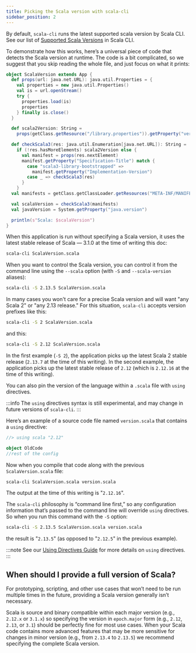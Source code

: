 ```yaml
---
title: Picking the Scala version with scala-cli
sidebar_position: 2
---
```


By default, `scala-cli` runs the latest supported scala version by Scala CLI. See our list of [Supported Scala Versions](../reference/scala-versions) in Scala CLI.

To demonstrate how this works, here’s a universal piece of code that detects the Scala version at runtime.
The code is a bit complicated, so we suggest that you skip reading the whole file, and just focus on what it prints:

```scala title=ScalaVersion.scala
object ScalaVersion extends App {
  def props(url: java.net.URL): java.util.Properties = {
    val properties = new java.util.Properties()
    val is = url.openStream()
    try {
      properties.load(is)
      properties
    } finally is.close()
  }

  def scala2Version: String =
    props(getClass.getResource("/library.properties")).getProperty("version.number")

  def checkScala3(res: java.util.Enumeration[java.net.URL]): String =
    if (!res.hasMoreElements) scala2Version else {
      val manifest = props(res.nextElement)
      manifest.getProperty("Specification-Title") match {
        case "scala3-library-bootstrapped" =>
          manifest.getProperty("Implementation-Version")
        case _ => checkScala3(res)
      }
    }
  val manifests = getClass.getClassLoader.getResources("META-INF/MANIFEST.MF")

  val scalaVersion = checkScala3(manifests)
  val javaVersion = System.getProperty("java.version")

  println(s"Scala: $scalaVersion")
}
```

When this application is run without specifying a Scala version, it uses the latest stable release of Scala — 3.1.0 at the time of writing this doc:

```bash
scala-cli ScalaVersion.scala
```

<!-- Expected-regex:
Scala: 3\..*
-->

When you want to control the Scala version, you can control it from the command line using the `--scala` option (with `-S` and `--scala-version` aliases):

```bash
scala-cli -S 2.13.5 ScalaVersion.scala
```
<!-- Expected-regex:
Scala: 2\.13\.5
-->

In many cases you won't care for a precise Scala version and will want "any Scala 2" or "any 2.13 release."
For this situation, `scala-cli` accepts version prefixes like this:

```bash
scala-cli -S 2 ScalaVersion.scala
```
<!-- Expected-regex:
Scala: 2\..+
-->

and this:

```bash
scala-cli -S 2.12 ScalaVersion.scala
```
<!-- Expected-regex:
Scala: 2\.12\.16
-->

In the first example (`-S 2`), the application picks up the latest Scala 2 stable release (`2.13.7` at the time of this writing).
In the second example, the application picks up the latest stable release of `2.12` (which is `2.12.16` at the time of this writing).

You can also pin the version of the language within a `.scala` file with `using` directives.

:::info
The `using` directives syntax is still experimental, and may change in future versions of `scala-cli`.
:::

Here’s an example of a source code file named `version.scala` that contains a `using` directive:

```scala title=version.scala
//> using scala "2.12"

object OldCode
//rest of the config
```

Now when you compile that code along with the previous `ScalaVersion.scala` file:

```bash
scala-cli ScalaVersion.scala version.scala
```

<!-- Expected-regex:
Scala: 2\.12\.16
-->

The output at the time of this writing is "`2.12.16`".

The `scala-cli` philosophy is “command line first,” so any configuration information that’s passed to the command line will override `using` directives. So when you run this command with the `-S` option:

```bash
scala-cli -S 2.13.5 ScalaVersion.scala version.scala
```

the result is "`2.13.5`" (as opposed to "`2.12.5`" in the previous example).

<!-- Expected-regex:
Scala: 2\.13\.5
-->

:::note
See our [Using Directives Guide](../guides/using-directives.md) for more details on `using` directives.
:::


## When should I provide a full version of Scala?

For prototyping, scripting, and other use cases that won’t need to be run multiple times in the future, providing a Scala version generally isn’t necessary.

Scala is source and binary compatible within each major version (e.g., `2.12.x` or `3.1.x`) so specifying the version in `epoch.major` form (e.g., `2.12`, `2.13`, or `3.1`) should be perfectly fine for most use cases. When your Scala code contains more advanced features that may be more sensitive for changes in minor version (e.g., from `2.13.4` to `2.13.5`) we recommend specifying the complete Scala version.
